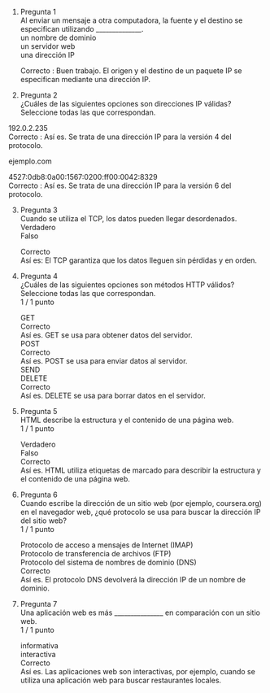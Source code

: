 1. Pregunta 1  
   Al enviar un mensaje a otra computadora, la fuente y el destino se especifican utilizando ______________.  
   un nombre de dominio  
   un servidor web  
   una dirección IP  

   Correcto :
   Buen trabajo. El origen y el destino de un paquete IP se especifican mediante una dirección IP.  



2. Pregunta 2  
   ¿Cuáles de las siguientes opciones son direcciones IP válidas? Seleccione todas las que correspondan.  

  

  192.0.2.235  
   Correcto :
   Así es. Se trata de una dirección IP para la versión 4 del protocolo.  

   ejemplo.com  

   4527:0db8:0a00:1567:0200:ff00:0042:8329  
   Correcto :
   Así es. Se trata de una dirección IP para la versión 6 del protocolo.  



3. Pregunta 3  
   Cuando se utiliza el TCP, los datos pueden llegar desordenados.  
   Verdadero  
   Falso  
   
   Correcto  
   Así es: El TCP garantiza que los datos lleguen sin pérdidas y en orden.  
   
   

4. Pregunta 4  
   ¿Cuáles de las siguientes opciones son métodos HTTP válidos? Seleccione todas las que correspondan.  
   1 / 1 punto  
   
   GET  
   Correcto  
   Así es. GET se usa para obtener datos del servidor.  
   POST  
   Correcto  
   Así es. POST se usa para enviar datos al servidor.  
   SEND  
   DELETE  
   Correcto  
   Así es. DELETE se usa para borrar datos en el servidor.  
   
   

5. Pregunta 5  
   HTML describe la estructura y el contenido de una página web.  
   1 / 1 punto  
   
   Verdadero  
   Falso  
   Correcto  
   Así es. HTML utiliza etiquetas de marcado para describir la estructura y el contenido de una página web.  

6. Pregunta 6  
   Cuando escribe la dirección de un sitio web (por ejemplo, coursera.org) en el navegador web, ¿qué protocolo se usa para buscar la dirección IP del sitio web?  
   1 / 1 punto  
   
   Protocolo de acceso a mensajes de Internet (IMAP)  
   Protocolo de transferencia de archivos (FTP)  
   Protocolo del sistema de nombres de dominio (DNS)  
   Correcto  
   Así es. El protocolo DNS devolverá la dirección IP de un nombre de dominio.  
   
   

7. Pregunta 7  
   Una aplicación web es más _______________ en comparación con un sitio web.  
   1 / 1 punto  
   
   informativa  
   interactiva  
   Correcto  
   Así es. Las aplicaciones web son interactivas, por ejemplo, cuando se utiliza una aplicación web para buscar restaurantes locales.
